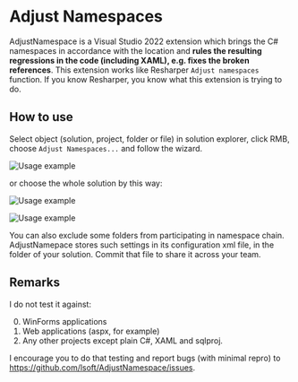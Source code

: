 # Adjust Namespaces

AdjustNamespace is a Visual Studio 2022 extension which brings the C# namespaces in accordance with the location and **rules the resulting regressions in the code (including XAML), e.g. fixes the broken references**. This extension works like Resharper `Adjust namespaces` function. If you know Resharper, you know what this extension is trying to do.

## How to use

Select object (solution, project, folder or file) in solution explorer, click RMB, choose `Adjust Namespaces...` and follow the wizard.

![Usage example](https://raw.githubusercontent.com/lsoft/AdjustNamespace/main/demo1.png)

or choose the whole solution by this way:

![Usage example](https://raw.githubusercontent.com/lsoft/AdjustNamespace/main/demo2.png)

![Usage example](https://raw.githubusercontent.com/lsoft/AdjustNamespace/main/demo3.png)

You can also exclude some folders from participating in namespace chain. AdjustNamepace stores such settings in its configuration xml file, in the folder of your solution. Commit that file to share it across your team.

## Remarks

I do not test it against:

0. WinForms applications
0. Web applications (aspx, for example)
0. Any other projects except plain C#, XAML and sqlproj.

I encourage you to do that testing and report bugs (with minimal repro) to https://github.com/lsoft/AdjustNamespace/issues.
